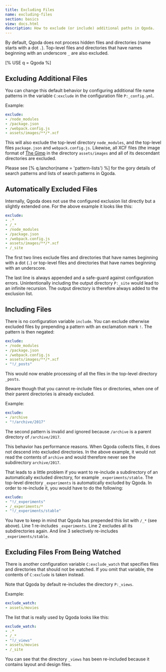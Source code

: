```yaml
---
title: Excluding Files
name: excluding-files
section: basics
view: docs.html
description: How to exclude (or include) additional paths in Qgoda.
---
```

By default, Qgoda does not process hidden files and directories (name starts with a dot `.`).  Top-level files and directories that have names beginning with an underscore `_` are also excluded.

<!--QGODA-NO-XGETTEXT-->
[% USE q = Qgoda %]
<qgoda-toc />
<!--/QGODA-NO-XGETTEXT-->

## Excluding Additional Files

You can change this default behavior by configuring additional file name patterns in the variable `C:exclude` in the configuration file `P:_config.yml`.

Example:

<!--QGODA-NO-XGETTEXT-->
```yaml
exclude:
- /node_modules
- /package.json
- /webpack.config.js
- assets/images/**/*.xcf
```
<!--/QGODA-NO-XGETTEXT-->

This will also exclude the top-level directory `node_modules`, and the top-level files `package.json` and `webpack.config.js`.  Likewise, all XCF files (the image format of [The Gimp](http://www.gimp.org/) in the directory `assets/images` and all of its descendant directories are excluded.

Please see [% q.lanchor(name = 'pattern-lists') %] for the gory details of search patterns and lists of search patterns in Qgoda.

## Automatically Excluded Files

Internally, Qgoda does not use the configured exclusion list directly but a slightly extended one.  For the above example it looks like this:

<!--QGODA-NO-XGETTEXT-->
```yaml
exclude:
- .*
- /_*
- /node_modules
- /package.json
- /webpack.config.js
- assets/images/**/*.xcf
- /_site
```
<!--/QGODA-NO-XGETTEXT-->

The first two lines exclude files and directories that have names beginning with a dot (`.`) or top-level files and directories that have names beginning with an underscore.

The last line is always appended and a safe-guard against configuration errors.  Unintentionally including the output directory `P:_site` would lead to an infinite recursion.  The output directory is therefore always added to the exclusion list.

## Including Files

There is no configuration variable `include`.  You can exclude otherwise excluded files by prepending a pattern with an exclamation mark `!`.  The pattern is then negated:

<!--QGODA-NO-XGETTEXT-->
```yaml
exclude:
- /node_modules
- /package.json
- /webpack.config.js
- assets/images/**/*.xcf
- "!/_posts"
```
<!--/QGODA-NO-XGETTEXT-->

This would now enable processing of all the files in the top-level directory `_posts`.

Beware though that you cannot re-include files or directories, when one of their parent directories is already excluded.

Example:

<!--QGODA-NO-XGETTEXT-->
```yaml
exclude:
- /archive
- "!/archive/2017"
```
<!--/QGODA-NO-XGETTEXT-->

The second pattern is invalid and ignored because `/archive` is a parent directory of `/archive/2017`.

This behavior has performance reasons.  When Qgoda collects files, it does not descend into excluded directories.  In the above example, it would not read the contents of `archive` and would therefore never see the subdirectory `archive/2017`.

That leads to a little problem if you want to re-include a subdirectory of an automatically excluded directory, for example `_experiments/stable`.  The top-level directory `_experiments` is automatically excluded by Qgoda.  In order to re-include it, you would have to do the following:

<!--QGODA-NO-XGETTEXT-->
```yaml
exclude:
- "!/_experiments"
- /_experiments/*
- "!/_experiments/stable"
```
<!--/QGODA-NO-XGETTEXT-->

You have to keep in mind that Qgoda has prepended this list with `/_*` (see above).  Line 1 re-includes `_experiments`.  Line 2 excludes all its subdirectories again.  And line 3 selectively re-includes `_experiments/stable`.

## Excluding Files From Being Watched

There is another configuration variable `C:exclude_watch` that specifies files and directories that should not be watched.  If you omit that variable, the contents of `C:exclude` is taken instead.

Note that Qgoda by default re-includes the directory `P:_views`.

Example:

<!--QGODA-NO-XGETTEXT-->
```yaml
exclude_watch:
- assets/movies
```
<!--/QGODA-NO-XGETTEXT-->

The list that is really used by Qgoda looks like this:

<!--QGODA-NO-XGETTEXT-->
```yaml
exclude_watch:
- .*
- /_*
- "!/_views"
- assets/movies
- /_site
```
<!--/QGODA-NO-XGETTEXT-->

You can see that the directory `_views` has been re-included because it contains layout and design files.